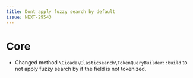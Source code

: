 ```yaml
---
title: Dont apply fuzzy search by default
issue: NEXT-29543
---
```

# Core
* Changed method `\Cicada\Elasticsearch\TokenQueryBuilder::build` to not apply fuzzy search by if the field is not tokenized.
